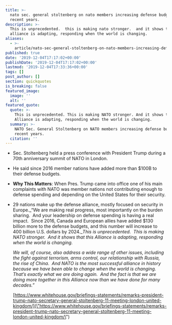 ```yaml
---
title: >-
  nato sec. general stoltenberg on nato members increasing defense budgets in
  recent years.
description: >-
  This is unprecedented.  this is making nato stronger.  and it shows that this
  alliance is adapting, responding when the world is changing.
aliases:
  - >-
    article/nato-sec-general-stoltenberg-on-nato-members-increasing-defense-budgets-in-recent-years/
published: true
date: '2019-12-04T17:17:02+00:00'
publishDate: '2019-12-04T17:17:02+00:00'
lastmod: '2019-12-04T17:33:36+00:00'
tags: []
post_author: []
section: quickquotes
is_breaking: false
featured_image:
  image: ''
  alt: ''
featured_quote:
  quote: >-
    This is unprecedented. This is making NATO stronger. And it shows that this
    Alliance is adapting, responding when the world is changing.
  summary: >-
    NATO Sec. General Stoltenberg on NATO members increasing defense budgets in
    recent years.
  citation: ''
---
```

*   Sec. Stoltenberg held a press conference with President Trump during a 70th anniversary summit of NATO in London.
*   He said since 2016 member nations have added more than $100B to their defense budgets.
*   **Why This Matters**: When Pres. Trump came into office one of his main complaints with NATO was member nations not contributing enough to defense spending and depending on the United States for their security.
*   29 nations make up the defense alliance, mostly focused on security in Europe._“We are making real progress, most importantly on the burden sharing.  And your leadership on defense spending is having a real impact.  Since 2016, Canada and European allies have added $130 billion more to the defense budgets, and this number will increase to 400 billion U.S. dollars by 2024.__This is unprecedented.  This is making NATO stronger.  And it shows that this Alliance is adapting, responding when the world is changing._
    
    _We will, of course, also address a wide range of other issues, including the fight against terrorism, arms control, our relationship with Russia, the rise of China.  And NATO is the most successful alliance in history because we have been able to change when the world is changing.  That’s exactly what we are doing again.  And the fact is that we are doing more together in this Alliance now than we have done for many decades.”_
    
    [https://www.whitehouse.gov/briefings-statements/remarks-president-trump-nato-secretary-general-stoltenberg-11-meeting-london-united-kingdom/](\"https://www.whitehouse.gov/briefings-statements/remarks-president-trump-nato-secretary-general-stoltenberg-11-meeting-london-united-kingdom/\")